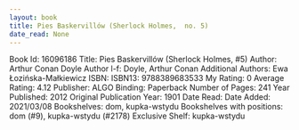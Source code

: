 ```yaml
---
layout: book
title: Pies Baskervillów (Sherlock Holmes,  no. 5)
date_read: None
---
```


Book Id: 16096186
Title: Pies Baskervillów (Sherlock Holmes, #5)
Author: Arthur Conan Doyle
Author l-f: Doyle, Arthur Conan
Additional Authors: Ewa Łozińska-Małkiewicz
ISBN: 
ISBN13: 9788389683533
My Rating: 0
Average Rating: 4.12
Publisher: ALGO
Binding: Paperback
Number of Pages: 241
Year Published: 2012
Original Publication Year: 1901
Date Read: 
Date Added: 2021/03/08
Bookshelves: dom, kupka-wstydu
Bookshelves with positions: dom (#9), kupka-wstydu (#2178)
Exclusive Shelf: kupka-wstydu

